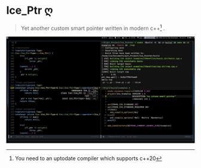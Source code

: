 # Ice_Ptr ღ 
> Yet another custom smart pointer written in modern c++[^1] .

![This is an image](Ice_Ptr.png)

[^1]: You need to an uptodate compiler which supports c++20  
